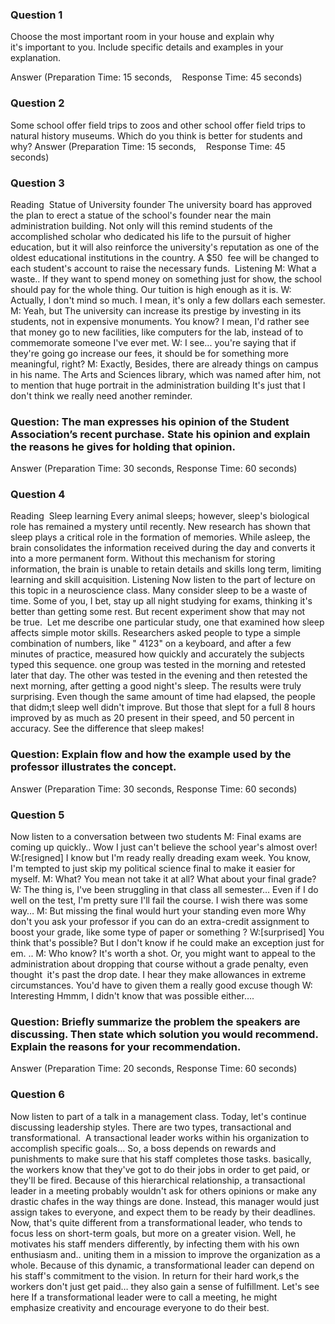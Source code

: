 ### Question 1
Choose the most important room in your house and explain why it's important to you. Include specific details and examples in your explanation.

Answer (Preparation Time: 15 seconds,    Response Time: 45 seconds)

### Question 2
Some school offer field trips to zoos and other school offer field trips to natural history museums. Which do you think is better for students and why?
Answer (Preparation Time: 15 seconds,    Response Time: 45 seconds)

### Question 3
Reading 
Statue of University founder
The university board has approved the plan to erect a statue of the school's founder near the main administration building. Not only will this remind students of the accomplished scholar who dedicated his life to the pursuit of higher education, but it will also reinforce the university's reputation as one of the oldest educational institutions in the country. A $50  fee will be changed to each student's account to raise the necessary funds. 
Listening
M: What a waste.. If they want to spend money on something just for show, the school should pay for the whole thing. Our tuition is high enough as it is.
W: Actually, I don't mind so much. I mean, it's only a few dollars each semester.
M: Yeah, but The university can increase its prestige by investing in its students, not in expensive monuments. You know? I mean, I'd rather see that money go to new facilities, like computers for the lab, instead of to commemorate someone I've ever met.
W: I see... you're saying that if they're going go increase our fees, it should be for something more meaningful, right?
M: Exactly, Besides, there are already things on campus in his name. The Arts and Sciences library, which was named after him, not to mention that huge portrait in the administration building It's just that I don't think we really need another reminder. 

### Question: The man expresses his opinion of the Student Association’s recent purchase. State his opinion and explain the reasons he gives for holding that opinion.
Answer (Preparation Time: 30 seconds, Response Time: 60 seconds)


### Question 4
Reading 
Sleep learning
Every animal sleeps; however, sleep's biological role has remained a mystery until recently. New research has shown that sleep plays a critical role in the formation of memories. While asleep, the brain consolidates the information received during the day and converts it into a more permanent form. Without this mechanism for storing information, the brain is unable to retain details and skills long term, limiting learning and skill acquisition.
Listening
Now listen to the part of lecture on this topic in a neuroscience class.
Many consider sleep to be a waste of time. Some of you, I bet, stay up all night studying for exams, thinking it's better than getting some rest. But recent experiment show that may not be true. 
Let me describe one particular study, one that examined how sleep affects simple motor skills. Researchers asked people to type a simple combination of numbers, like " 4123" on a keyboard, and after a few minutes of practice, measured how quickly and accurately the subjects typed this sequence. one group was tested in the morning and retested later that day. The other was tested in the evening and then retested the next morning, after getting a good night's sleep. The results were truly surprising. Even though the same amount of time had elapsed, the people that didm;t sleep well didn't improve. But those that slept for a full 8 hours improved by as much as 20 present in their speed, and 50 percent in accuracy. See the difference that sleep makes!

### Question: Explain flow and how the example used by the professor illustrates the concept.
Answer (Preparation Time: 30 seconds, Response Time: 60 seconds)

### Question 5
Now listen to a conversation between two students
M: Final exams are coming up quickly.. Wow I just can't believe the school year's almost over!
W:[resigned] I know but I'm ready really dreading exam week. You know, I'm tempted to just skip my political science final to make it easier for myself.
M: What? You mean not take it at all? What about your final grade?
W: The thing is, I've been struggling in that class all semester… Even if I do well on the test, I'm pretty sure I'll fail the course. I wish there was some way…
M: But missing the final would hurt your standing even more Why don't you ask your professor if you can do an extra-credit assignment to boost your grade, like some type of paper or something ?
W:[surprised] You think that's possible? But I don't know if he could make an exception just for em. ..
M: Who know? It's worth a shot. Or, you might want to appeal to the administration about dropping that course without a grade penalty, even thought  it's past the drop date. I hear they make allowances in extreme circumstances. You'd have to given them a really good excuse though
W: Interesting Hmmm, I didn't know that was possible either….
### Question: Briefly summarize the problem the speakers are discussing. Then state which solution you would recommend. Explain the reasons for your recommendation.
Answer (Preparation Time: 20 seconds, Response Time: 60 seconds)


### Question 6
Now listen to part of a talk in a management class.
Today, let's continue discussing leadership styles. There are two types, transactional and transformational. 
A transactional leader works within his organization to accomplish specific goals… So, a boss depends on rewards and punishments to make sure that his staff completes those tasks. basically, the workers know that they've got to do their jobs in order to get paid, or they'll be fired. Because of this hierarchical relationship, a transactional leader in a meeting probably wouldn't ask for others opinions or make any drastic chafes in the way things are done. Instead, this manager would just assign takes to everyone, and expect them to be ready by their deadlines.
Now, that's quite different from a transformational leader, who tends to focus less on short-term goals, but more on a greater vision. Well, he motivates his staff menders differently, by infecting them with his own enthusiasm and.. uniting them in a mission to improve the organization as a whole. Because of this dynamic, a transformational leader can depend on his staff's commitment to the vision. In return for their hard work,s the workers don't just get paid… they also gain a sense of fulfillment. Let's see here If a transformational leader were to call a meeting, he might emphasize creativity and encourage everyone to do their best. 
